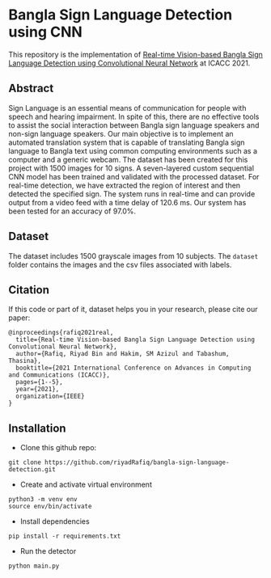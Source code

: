 # Bangla Sign Language Detection using CNN

This repository is the implementation of [Real-time Vision-based Bangla Sign Language Detection using Convolutional Neural Network](https://ieeexplore.ieee.org/document/9708141) at ICACC 2021.   

## Abstract
Sign Language is an essential means of communication for people with speech and hearing impairment. In spite of this, there are no effective tools to assist the social interaction between Bangla sign language speakers and non-sign language speakers. Our main objective is to implement an automated translation system that is capable of translating Bangla sign language to Bangla text using common computing environments such as a computer and a generic webcam. The dataset has been created for this project with 1500 images for 10 signs. A seven-layered custom sequential CNN model has been trained and validated with the processed dataset. For real-time detection, we have extracted the region of interest and then detected the specified sign. The system runs in real-time and can provide output from a video feed with a time delay of 120.6 ms. Our system has been tested for an accuracy of 97.0%.

## Dataset
The dataset includes 1500 grayscale images from 10 subjects. The ```dataset``` folder contains the images and the csv files associated with labels.  

## Citation
If this code or part of it, dataset helps you in your research, please cite our paper: 
```
@inproceedings{rafiq2021real,
  title={Real-time Vision-based Bangla Sign Language Detection using Convolutional Neural Network},
  author={Rafiq, Riyad Bin and Hakim, SM Azizul and Tabashum, Thasina},
  booktitle={2021 International Conference on Advances in Computing and Communications (ICACC)},
  pages={1--5},
  year={2021},
  organization={IEEE}
}
```

## Installation
- Clone this github repo:
```
git clone https://github.com/riyadRafiq/bangla-sign-language-detection.git
```
- Create and activate virtual environment
```
python3 -m venv env
source env/bin/activate
```
- Install dependencies
```
pip install -r requirements.txt
```
- Run the detector
```
python main.py
```
